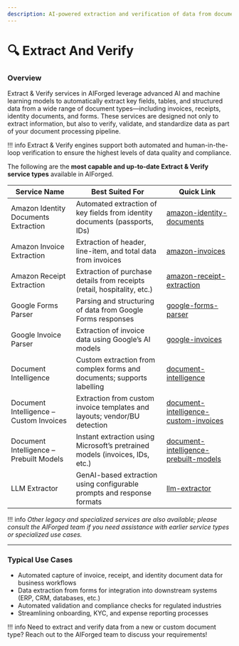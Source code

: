 ```yaml
---
description: AI-powered extraction and verification of data from documents and forms.
---
```


# 🔍 Extract And Verify

### Overview

Extract & Verify services in AIForged leverage advanced AI and machine learning models to automatically extract key fields, tables, and structured data from a wide range of document types—including invoices, receipts, identity documents, and forms. These services are designed not only to extract information, but also to verify, validate, and standardize data as part of your document processing pipeline.

!!! info
    Extract & Verify engines support both automated and human-in-the-loop verification to ensure the highest levels of data quality and compliance.

The following are the **most capable and up-to-date Extract & Verify service types** available in AIForged.

| Service Name                            | Best Suited For                                                              | Quick Link                         |
| --------------------------------------- | ---------------------------------------------------------------------------- | ---------------------------------- |
| Amazon Identity Documents Extraction    | Automated extraction of key fields from identity documents (passports, IDs)  | [amazon-identity-documents](amazon-identity-documents.md)       |
| Amazon Invoice Extraction               | Extraction of header, line-item, and total data from invoices                | [amazon-invoices](amazon-invoices.md )                |
| Amazon Receipt Extraction               | Extraction of purchase details from receipts (retail, hospitality, etc.)     | [amazon-receipt-extraction](amazon-receipt-extraction.md)       |
| Google Forms Parser                     | Parsing and structuring of data from Google Forms responses                  | [google-forms-parser](google-forms-parser.md)             |
| Google Invoice Parser                   | Extraction of invoice data using Google’s AI models                          | [google-invoices](google-invoices.md)                 |
| Document Intelligence                   | Custom extraction from complex forms and documents; supports labelling       | [document-intelligence](document-intelligence.md)      |
| Document Intelligence – Custom Invoices | Extraction from custom invoice templates and layouts; vendor/BU detection    | [document-intelligence-custom-invoices](document-intelligence-custom-invoices.md) |
| Document Intelligence – Prebuilt Models | Instant extraction using Microsoft’s pretrained models (invoices, IDs, etc.) | [document-intelligence-prebuilt-models](document-intelligence-prebuilt-models.md)        |
| LLM Extractor                           | GenAI-based extraction using configurable prompts and response formats       | [llm-extractor](llm-extractor.md)                   |

!!! info
    _Other legacy and specialized services are also available; please consult the AIForged team if you need assistance with earlier service types or specialized use cases._

***

### Typical Use Cases

* Automated capture of invoice, receipt, and identity document data for business workflows
* Data extraction from forms for integration into downstream systems (ERP, CRM, databases, etc.)
* Automated validation and compliance checks for regulated industries
* Streamlining onboarding, KYC, and expense reporting processes

!!! info
    Need to extract and verify data from a new or custom document type? Reach out to the AIForged team to discuss your requirements!


